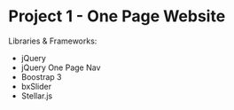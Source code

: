 # Project 1 - One Page Website

Libraries & Frameworks: 

* jQuery
* jQuery One Page Nav
* Boostrap 3
* bxSlider
* Stellar.js
